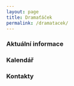 ```yaml
---
layout: page
title: Dramaťáček
permalink: /dramatacek/
---
```


### Aktuální informace

### Kalendář

### Kontakty